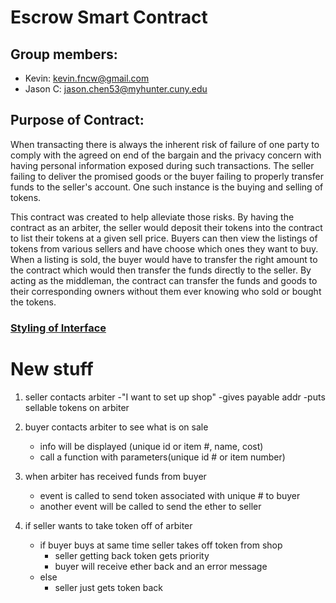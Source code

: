 # Escrow Smart Contract

## Group members:

-   Kevin: kevin.fncw@gmail.com
-   Jason C: jason.chen53@myhunter.cuny.edu

## Purpose of Contract:

When transacting there is always the inherent risk of failure of one party to comply with the agreed on end of the bargain and the privacy concern with having personal information exposed during such transactions. The seller failing to deliver the promised goods or the buyer failing to properly transfer funds to the seller's account. One such instance is the buying and selling of tokens. 

This contract was created to help alleviate those risks. By having the contract as an arbiter, the seller would deposit their tokens into the contract to list their tokens at a given sell price. Buyers can then view the listings of tokens from various sellers and have choose which ones they want to buy. When a listing is sold, the buyer would have to transfer the right amount to the contract which would then transfer the funds directly to the seller. By acting as the middleman, the contract can transfer the funds and goods to their corresponding owners without them ever knowing who sold or bought the tokens.

### [Styling of Interface](https://solidity.readthedocs.io/en/v0.5.13/style-guide.html)

# New stuff

1) seller contacts arbiter 
    -"I want to set up shop"
    -gives payable addr 
    -puts sellable tokens on arbiter

2) buyer contacts arbiter to see what is on sale 
    - info will be displayed (unique id or item #, name, cost)
    - call a function with parameters(unique id # or item number)

3) when arbiter has received funds from buyer
    - event is called to send token associated with unique # to buyer 
    - another event will be called to send the ether to seller 

4) if seller wants to take token off of arbiter
    - if buyer buys at same time seller takes off token from shop
        - seller getting back token gets priority 
        - buyer will receive ether back and an error message
    - else 
        - seller just gets token back 
